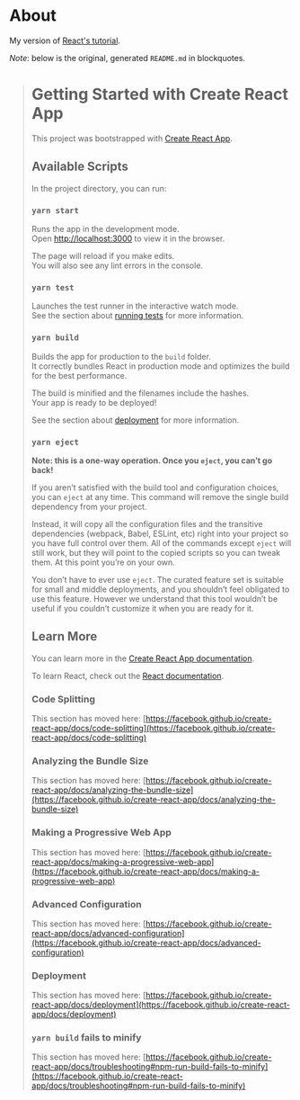 # About

My version of [React's tutorial](https://reactjs.org/tutorial/tutorial.htm).

*Note*: below is the original, generated `README.md` in blockquotes.

> # Getting Started with Create React App
>
> This project was bootstrapped with [Create React App](https://github.com/facebook/create-react-app).
>
> ## Available Scripts
>
> In the project directory, you can run:
>
> ### `yarn start`
>
> Runs the app in the development mode.\
> Open [http://localhost:3000](http://localhost:3000) to view it in the browser.
>
> The page will reload if you make edits.\
> You will also see any lint errors in the console.
>
> ### `yarn test`
>
> Launches the test runner in the interactive watch mode.\
> See the section about [running tests](https://facebook.github.io/create-react-app/docs/running-tests) for more information.
>
> ### `yarn build`
>
> Builds the app for production to the `build` folder.\
> It correctly bundles React in production mode and optimizes the build for the best performance.
>
> The build is minified and the filenames include the hashes.\
> Your app is ready to be deployed!
>
> See the section about [deployment](https://facebook.github.io/create-react-app/docs/deployment) for more information.
>
> ### `yarn eject`
>
> **Note: this is a one-way operation. Once you `eject`, you can’t go back!**
>
> If you aren’t satisfied with the build tool and configuration choices, you can `eject` at any time. This command will remove the single build dependency from your project.
>
> Instead, it will copy all the configuration files and the transitive dependencies (webpack, Babel, ESLint, etc) right into your project so you have full control over them. All of the commands except `eject` will still work, but they will point to the copied scripts so you can tweak them. At this point you’re on your own.
>
> You don’t have to ever use `eject`. The curated feature set is suitable for small and middle deployments, and you shouldn’t feel obligated to use this feature. However we understand that this tool wouldn’t be useful if you couldn’t customize it when you are ready for it.
>
> ## Learn More
>
> You can learn more in the [Create React App documentation](https://facebook.github.io/create-react-app/docs/getting-started).
>
> To learn React, check out the [React documentation](https://reactjs.org/).
>
> ### Code Splitting
>
> This section has moved here: [https://facebook.github.io/create-react-app/docs/code-splitting](https://facebook.github.io/create-react-app/docs/code-splitting)
>
> ### Analyzing the Bundle Size
>
> This section has moved here: [https://facebook.github.io/create-react-app/docs/analyzing-the-bundle-size](https://facebook.github.io/create-react-app/docs/analyzing-the-bundle-size)
>
> ### Making a Progressive Web App
>
> This section has moved here: [https://facebook.github.io/create-react-app/docs/making-a-progressive-web-app](https://facebook.github.io/create-react-app/docs/making-a-progressive-web-app)
>
> ### Advanced Configuration
>
> This section has moved here: [https://facebook.github.io/create-react-app/docs/advanced-configuration](https://facebook.github.io/create-react-app/docs/advanced-configuration)
>
> ### Deployment
>
> This section has moved here: [https://facebook.github.io/create-react-app/docs/deployment](https://facebook.github.io/create-react-app/docs/deployment)
>
> ### `yarn build` fails to minify
>
> This section has moved here: [https://facebook.github.io/create-react-app/docs/troubleshooting#npm-run-build-fails-to-minify](https://facebook.github.io/create-react-app/docs/troubleshooting#npm-run-build-fails-to-minify)

